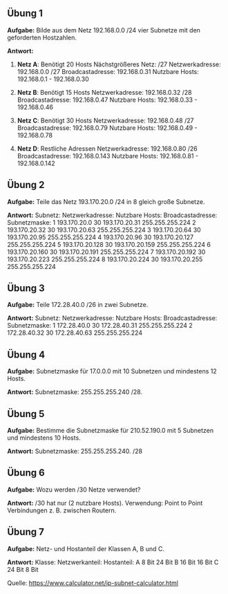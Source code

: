 ## **Übung 1**
**Aufgabe:** Bilde aus dem Netz 192.168.0.0 /24 vier Subnetze mit den geforderten Hostzahlen.

**Antwort:**
1. **Netz A**: Benötigt 20 Hosts
Nächstgrößeres Netz: /27
Netzwerkadresse: 192.168.0.0 /27
Broadcastadresse: 192.168.0.31
Nutzbare Hosts: 192.168.0.1 - 192.168.0.30

2. **Netz B**: Benötigt 15 Hosts
Netzwerkadresse: 192.168.0.32 /28
Broadcastadresse: 192.168.0.47
Nutzbare Hosts: 192.168.0.33 - 192.168.0.46

3. **Netz C**: Benötigt 30 Hosts
Netzwerkadresse: 192.168.0.48 /27
Broadcastadresse: 192.168.0.79
Nutzbare Hosts: 192.168.0.49 - 192.168.0.78

4. **Netz D**: Restliche Adressen
Netzwerkadresse: 192.168.0.80 /26
Broadcastadresse: 192.168.0.143
Nutzbare Hosts: 192.168.0.81 - 192.168.0.142

## **Übung 2**
**Aufgabe:** Teile das Netz 193.170.20.0 /24 in 8 gleich große Subnetze.

**Antwort:**
Subnetz: Netzwerkadresse:  Nutzbare Hosts: Broadcastadresse: Subnetzmaske:
1        193.170.20.0      30              193.170.20.31     255.255.255.224 
2        193.170.20.32     30              193.170.20.63     255.255.255.224 
3        193.170.20.64     30              193.170.20.95     255.255.255.224 
4        193.170.20.96     30              193.170.20.127    255.255.255.224 
5        193.170.20.128    30              193.170.20.159    255.255.255.224 
6        193.170.20.160    30              193.170.20.191    255.255.255.224 
7        193.170.20.192    30              193.170.20.223    255.255.255.224 
8        193.170.20.224    30              193.170.20.255    255.255.255.224 

## **Übung 3**
**Aufgabe:** Teile 172.28.40.0 /26 in zwei Subnetze.

**Antwort:**
Subnetz: Netzwerkadresse:  Nutzbare Hosts: Broadcastadresse: Subnetzmaske:
1        172.28.40.0       30              172.28.40.31      255.255.255.224
2        172.28.40.32      30              172.28.40.63      255.255.255.224

## **Übung 4**
**Aufgabe:** Subnetzmaske für 17.0.0.0 mit 10 Subnetzen und mindestens 12 Hosts.

**Antwort:**
Subnetzmaske: 255.255.255.240 /28.

## **Übung 5**
**Aufgabe:** Bestimme die Subnetzmaske für 210.52.190.0 mit 5 Subnetzen und mindestens 10 Hosts.

**Antwort:**
Subnetzmaske: 255.255.255.240. /28

## **Übung 6**
**Aufgabe:** Wozu werden /30 Netze verwendet?

**Antwort:**
/30 hat nur (2 nutzbare Hosts).
Verwendung: Point to Point Verbindungen z. B. zwischen Routern.

## **Übung 7**
**Aufgabe:** Netz- und Hostanteil der Klassen A, B und C.

**Antwort:**
Klasse: Netzwerkanteil: Hostanteil:
A      8 Bit           24 Bit
B      16 Bit          16 Bit
C      24 Bit          8 Bit

Quelle:
https://www.calculator.net/ip-subnet-calculator.html